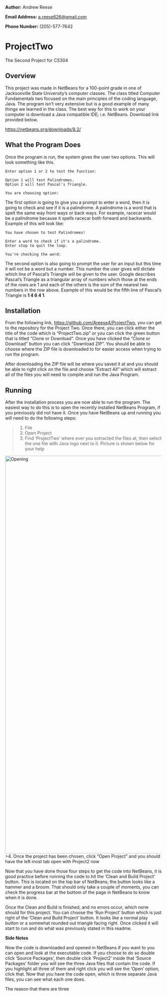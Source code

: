 **Author:**
Andrew Reese

**Email Address:** 
a.reese626@gmail.com

**Phone Number:** 
(205)-577-7642


# ProjectTwo
The Second Project for CS304

## Overview

This project was made in NetBeans for a 100-point grade in one of Jacksonville State University’s computer classes. The class titled Computer Fundamentals two focused on the main principles of the coding language, Java. The program isn’t very extensive but is a good example of many things we learned in the class. The best way for this to work on your computer is download a Java compatible IDE; i.e. NetBeans. Download link provided below.

https://netbeans.org/downloads/8.2/

## What the Program Does

Once the program is run, the system gives the user two options. This will look something like this.

```
Enter option 1 or 2 to test the function: 

Option 1 will test Palindromes.
Option 2 will test Pascal's Triangle. 

You are choosing option:
```

The first option is going to give you a prompt to enter a word, then it is going to check and see if it is a palindrome. A palindrome is a word that is spelt the same way front ways or back ways. For example, racecar would be a palindrome because it spells racecar both forward and backwards. Example of this will look like:

```
You have chosen to test Palindromes! 

Enter a word to check if it's a palindrome.
Enter stop to quit the loop. 

You're checking the word:
```

The second option is also going to prompt the user for an input but this time it will not be a word but a number. This number the user gives will dictate which line of Pascal’s Triangle will be given to the user. Google describes Pascal’s Triangle as a triangular array of numbers which those at the ends of the rows are 1 and each of the others is the sum of the nearest two numbers in the row above. Example of this would be the fifth line of Pascal’s Triangle is **1 4 6 4 1**.


## Installation

From the following link, https://github.com/Areese4/ProjectTwo, you can get to the repository for the Project Two. Once there, you can click either the title of the code which is “ProjectTwo.zip” or you can click the green button that is titled “Clone or Download”. Once you have clicked the “Clone or Download” button you can click “Download ZIP”. You should be able to choose where the ZIP file is downloaded to for easier access when trying to run the program. 

After downloading the ZIP file will be where you saved it at and you should be able to right click on the file and choose “Extract All” which will extract all of the files you will need to compile and run the Java Program.

## Running

After the installation process you are now able to run the program. The easiest way to do this is to open the recently installed NetBeans Program, if you previously did not have it. Once you have NetBeans up and running you will need to do the following steps:

>1.	File
>2.	Open Project
>3.	Find ‘ProjectTwo’ where ever you extracted the files at, then select the one file with Java logo next to it. Picture is shown below for your help
<img width="1280" alt="Opening" src="https://user-images.githubusercontent.com/37488517/54752354-c77f2480-4bab-11e9-8a9f-bfa32b1232a4.png">
>4.	Once the project has been chosen, click “Open Project” and you should have the left most tab open with Project2 now

Now that you have done those four steps to get the code into NetBeans, it is good practice before running the code to hit the ‘Clean and Build Project’ button. This is located on the top bar of NetBeans; the button looks like a hammer and a broom. That should only take a couple of moments, you can check the progress bar at the bottom of the page in NetBeans to know when it is done.

Once the Clean and Build is finished, and no errors occur, which none should for this project. You can choose the ‘Run Project’ button which is just right of the ‘Clean and Build Project’ button. It looks like a normal play button or a somewhat rounded out triangle facing right. Once clicked it will start to run and do what was previously stated in this readme.

**Side Notes**

Now the code is downloaded and opened in NetBeans if you want to you can open and look at the executable code.  If you choose to do so double click ‘Source Packages’, then double click ‘Project2’ inside that ‘Source Packages’ folder you will see the three Java files that contain the code. If you highlight all three of them and right click you will see the ‘Open’ option, click that. Now that you have the code open, which is three separate Java files, you can see what each one does.

The reason that there are three 
